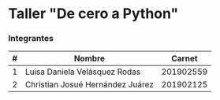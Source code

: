 # Taller "De cero a Python"

### Integrantes 

| # | Nombre                                | Carnet    |
|---|---------------------------------------|-----------|
| 1 | Luisa Daniela Velásquez Rodas         | 201902559 |
| 2 | Christian Josué Hernández Juárez      | 201902125 |